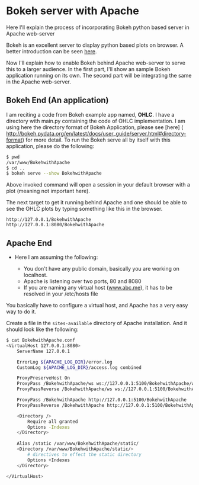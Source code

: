 # Bokeh server with Apache 
Here I'll explain the process of incorporating Bokeh python based server in Apache web-server

Bokeh is an excellent server to display python based plots on browser. 
A better introduction can be seen [here](http://bokeh.pydata.org/en/latest/docs/user_guide/quickstart.html#userguide-quickstart). 

Now I'll explain how to enable Bokeh behind Apache web-server to serve this to a larger audience. 
In the first part, I'll show an sample Bokeh application running on its own. The second part will be integrating the same 
in the Apache web-server.  
## Bokeh End (An application) 
I am reciting a code from Bokeh example app named, **OHLC**. 
I have a directory with main.py containing the code of OHLC implementation. 
I am using here the directory format of Bokeh Application, 
please see [here] ( http://bokeh.pydata.org/en/latest/docs/user_guide/server.html#directory-format) for more detail.
To run the Bokeh serve all by itself with this application, please do the  following: 

```bash 
$ pwd 
/var/www/BokehwithApache
$ cd .. 
$ bokeh serve --show BokehwithApache 

```
Above invoked command will open a session in your default browser with a plot (meaning not important here).

The next target to get it running behind Apache and one should be able to see the OHLC plots by typing something like this in the browser.

```
http://127.0.0.1/BokehwithApache
http://127.0.0.1:8080/BokehwithApache
```
## Apache End 

+ Here I am assuming the following: 

    - You don't have any public domain, basically you are working on localhost. 
    - Apache is listening over two ports, 80 and 8080
    - If you are naming any virtual host (www.abc.me), it has to be resolved in your /etc/hosts file 


You basically have to configure a virtual host, and Apache has a very easy way to do it. 

Create a file in the ``sites-available`` directory of Apache installation. And it should look like the following: 
```bash 
$ cat BokehwithApache.conf 
<VirtualHost 127.0.0.1:8080>
    ServerName 127.0.0.1

    ErrorLog ${APACHE_LOG_DIR}/error.log
    CustomLog ${APACHE_LOG_DIR}/access.log combined

    ProxyPreserveHost On
    ProxyPass /BokehwithApache/ws ws://127.0.0.1:5100/BokehwithApache/ws
    ProxyPassReverse /BokehwithApache/ws ws://127.0.0.1:5100/BokehwithApache/ws

    ProxyPass /BokehwithApache http://127.0.0.1:5100/BokehwithApache
    ProxyPassReverse /BokehwithApache http://127.0.0.1:5100/BokehwithApache

    <Directory />
        Require all granted
        Options -Indexes
    </Directory>
    
    Alias /static /var/www/BokehwithApache/static/
    <Directory /var/www/BokehwithApache/static/>
        # directives to effect the static directory
        Options +Indexes
    </Directory>

</VirtualHost>

``` 
